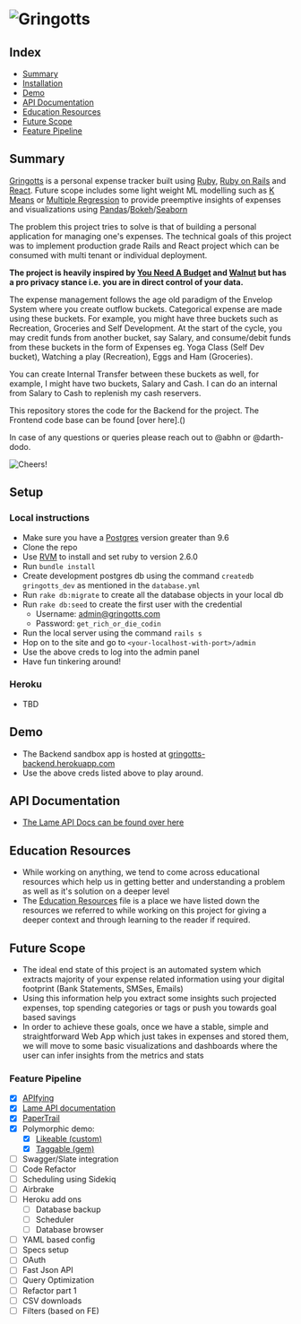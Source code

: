 # ![Gringotts](https://giphy.com/gifs/rip-city-VPnTqJLUwCv60)

## Index
- [Summary](#summary)
- [Installation](#installation)
- [Demo](#demo)
- [API Documentation](#api-documentation)
- [Education Resources](#education-resources)
- [Future Scope](#future-scope)
- [Feature Pipeline](#feature-pipeline)

## Summary

[Gringotts]() is a personal expense tracker built using [Ruby](), [Ruby on Rails]() and [React](). Future scope includes some light weight ML modelling such as [K Means]() or [Multiple Regression]() to provide preemptive insights of expenses and visualizations using [Pandas]()/[Bokeh]()/[Seaborn]()

The problem this project tries to solve is that of building a personal application for managing one's expenses. The technical goals of this project was to implement production grade Rails and React project which can be consumed with multi tenant or individual deployment.

**The project is heavily inspired by [You Need A Budget]() and [Walnut]() but has a pro privacy stance i.e. you are in direct control of your data.**

The expense management follows the age old paradigm of the Envelop System where you create outflow buckets. Categorical expense are made using these buckets. For example, you might have three buckets such as Recreation, Groceries and Self Development. At the start of the cycle, you may credit funds from another bucket, say Salary, and consume/debit funds from these buckets in the form of Expenses eg. Yoga Class (Self Dev bucket), Watching a play (Recreation), Eggs and Ham (Groceries).

You can create Internal Transfer between these buckets as well, for example, I might have two buckets, Salary and Cash. I can do an internal from Salary to Cash to replenish my cash reservers.

This repository stores the code for the Backend for the project. The Frontend code base can be found [over here].()

In case of any questions or queries please reach out to @abhn or @darth-dodo.

![Cheers!](https://giphy.com/gifs/movie-party-harry-potter-OU1marLMNNtnO)


## Setup
### Local instructions
- Make sure you have a [Postgres]() version greater than 9.6
- Clone the repo
- Use [RVM]() to install and set ruby to version 2.6.0
- Run `bundle install`
- Create development postgres db using the command `createdb gringotts_dev` as mentioned in the `database.yml`
- Run `rake db:migrate` to create all the database objects in your local db
- Run `rake db:seed` to create the first user with the credential
    - Username: admin@gringotts.com
    - Password: `get_rich_or_die_codin`
- Run the local server using the command `rails s`
- Hop on to the site and go to `<your-localhost-with-port>/admin`
- Use the above creds to log into the admin panel
- Have fun tinkering around!

### Heroku
- TBD

## Demo
- The Backend sandbox app is hosted at [gringotts-backend.herokuapp.com](https://gringotts-backend.herokuapp.com)
- Use the above creds listed above to play around.

## API Documentation
- [The Lame API Docs can be found over here](https://github.com/darth-dodo/gringotts-backend/blob/master/LameAPIDocs.md)

## Education Resources
- While working on anything, we tend to come across educational resources which help us in getting better and understanding a problem as well as it's solution on a deeper level
- The [Education Resources](https://github.com/darth-dodo/gringotts-backend/blob/master/EducationalResources.md) file is a place we have listed down the resources we referred to while working on this project for giving a deeper context and through learning to the reader if required.

## Future Scope
- The ideal end state of this project is an automated system which extracts majority of your expense related information using your digital footprint (Bank Statements, SMSes, Emails)
- Using this information help you extract some insights such projected expenses, top spending categories or tags or push you towards goal based savings
- In order to achieve these goals, once we have a stable, simple and straightforward Web App which just takes in expenses and stored them, we will move to some basic visualizations and dashboards where the user can infer insights from the metrics and stats

### Feature Pipeline
- [x] [APIfying](https://github.com/darth-dodo/gringotts-backend/pull/9)
- [x] [Lame API documentation](https://github.com/darth-dodo/gringotts-backend/pull/11)
- [x] [PaperTrail](https://github.com/darth-dodo/gringotts-backend/pull/13)
- [x] Polymorphic demo:
  - [x] [Likeable (custom)](https://github.com/darth-dodo/gringotts-backend/pull/14)
  - [x] [Taggable (gem)](https://github.com/darth-dodo/gringotts-backend/pull/15)
- [ ] Swagger/Slate integration
- [ ] Code Refactor
- [ ] Scheduling using Sidekiq
- [ ] Airbrake
- [ ] Heroku add ons
    - [ ] Database backup
    - [ ] Scheduler
    - [ ] Database browser
- [ ] YAML based config
- [ ] Specs setup
- [ ] OAuth
- [ ] Fast Json API
- [ ] Query Optimization
- [ ] Refactor part 1
- [ ] CSV downloads
- [ ] Filters (based on FE)
